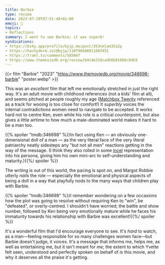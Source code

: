 ```yaml
---
title: Barbie
type: review
date: 2023-07-29T07:51:48+01:00
emoji: 🍿
topics:
- Reflections
summary: I went to see Barbie; it was superb!
syndications:
- https://bsky.app/profile/byjp.me/post/3k3nnlam35u2p
- https://hachyderm.io/@byjp/110796686011083451
- https://trakt.tv/comments/585047
- https://www.themoviedb.org/review/64c4e33dcadb6b01066cb4b9
---
```

{{< film "Barbie" "2023" "https://www.themoviedb.org/movie/346698-barbie" "poster.webp" >}}

This was an _excellent_ film that left me emotionally stretched in just the right way. It's an adult movie with childhood references (not a kids' film at all), and seems pitched at people roughly my age ([Matchbox Twenty](https://songwhip.com/matchbox-twenty/push) referenced as a track for wooing is too close for comfort!) It _superbly_ voices the internal contradictions women need to navigate to be accepted. It works hard not to centre Ken, even while his role is a critical counterpoint, but also gives a little airtime to how much a male-dominated world makes it hard to be a man too.

{{% spoiler "tmdb:346698" %}}In fact using Ken — an obviously one-dimensional doll of a man — as the very literal face of the very literal patriarchy neatly sidesteps any "but not all men" reactions getting in the way of the message. (I think they also rolled in some [incel](https://en.wikipedia.org/wiki/Incel) representation into his persona, giving him his own mini-arc to self-understanding and maturity.){{%/ spoiler %}}

The writing is out of this world, the pacing is spot on, and Margot Robbie utterly _nails_ the role — especially the emotional and physical aspects of being a doll in a way that playfully nods to the many ways that children play with Barbie.

{{% spoiler "tmdb:346698" %}}I remember wondering on a few occasions how the plot was going to resolve without requiring Ken to "win", be "defeated", or overly-centred. I shouldn't have worried; the battle and show number, followed by Ken being very emotionally mature while he faces his immaturity towards his relationship with Barbie was excellent!{{%/ spoiler %}}

It's a wonderful film that I'd encourage everyone to see. It's _hard_ to watch, as a man—feeling responsible for so many challenges women face—but Barbie doesn't judge, it voices. It's a message that informs me, helps me, as well as entertaining me, but it isn't meant for _me_; the extent to which Yvette felt seen, understood and perfectly spoken on behalf of _is_ this movie, and why it deserves all the praise it's getting.

